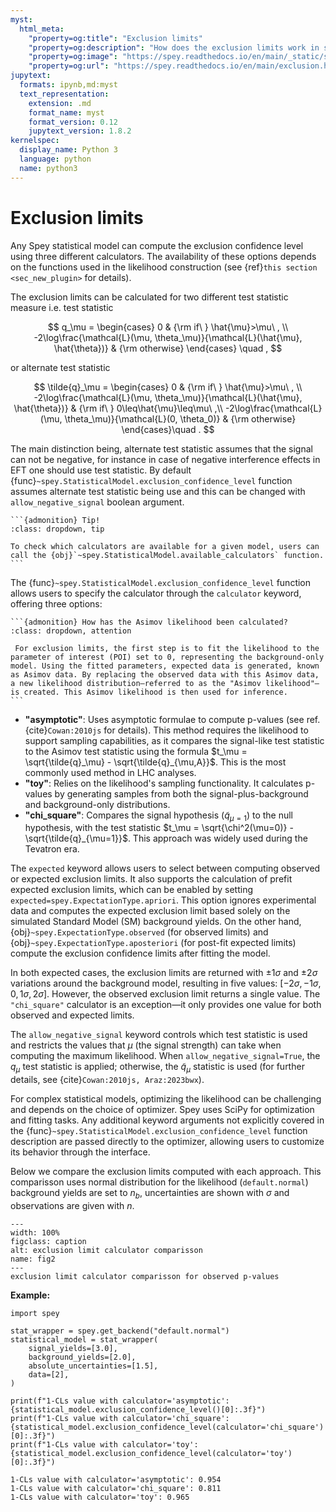```yaml
---
myst:
  html_meta:
    "property=og:title": "Exclusion limits"
    "property=og:description": "How does the exclusion limits work in spey"
    "property=og:image": "https://spey.readthedocs.io/en/main/_static/spey-logo.png"
    "property=og:url": "https://spey.readthedocs.io/en/main/exclusion.html"
jupytext:
  formats: ipynb,md:myst
  text_representation:
    extension: .md
    format_name: myst
    format_version: 0.12
    jupytext_version: 1.8.2
kernelspec:
  display_name: Python 3
  language: python
  name: python3
---
```


# Exclusion limits

Any Spey statistical model can compute the exclusion confidence level using three different calculators. The availability of these options depends on the functions used in the likelihood construction (see {ref}`this section <sec_new_plugin>` for details).

The exclusion limits can be calculated for two different test statistic measure i.e. test statistic

$$
q_\mu = \begin{cases}
        0 & {\rm if\ } \hat{\mu}>\mu\ , \\
        -2\log\frac{\mathcal{L}(\mu, \theta_\mu)}{\mathcal{L}(\hat{\mu}, \hat{\theta})} & {\rm otherwise}
    \end{cases} \quad ,
$$

or alternate test statistic

$$
\tilde{q}_\mu = \begin{cases}
        0 & {\rm if\ } \hat{\mu}>\mu\ , \\
        -2\log\frac{\mathcal{L}(\mu, \theta_\mu)}{\mathcal{L}(\hat{\mu}, \hat{\theta})} & {\rm if\ } 0\leq\hat{\mu}\leq\mu\ ,\\
        -2\log\frac{\mathcal{L}(\mu, \theta_\mu)}{\mathcal{L}(0, \theta_0)} & {\rm otherwise}
    \end{cases}\quad .
$$

The main distinction being, alternate test statistic assumes that the signal can not be negative, for instance in case of negative interference effects in EFT one should use test statistic. By default {func}`~spey.StatisticalModel.exclusion_confidence_level` function assumes alternate test statistic being use and this can be changed with ``allow_negative_signal`` boolean argument.

````{margin}
```{admonition} Tip!
:class: dropdown, tip

To check which calculators are available for a given model, users can call the {obj}`~spey.StatisticalModel.available_calculators` function.
```
````

The {func}`~spey.StatisticalModel.exclusion_confidence_level` function allows users to specify the calculator through the ``calculator`` keyword, offering three options:

````{margin}
```{admonition} How has the Asimov likelihood been calculated?
:class: dropdown, attention

 For exclusion limits, the first step is to fit the likelihood to the parameter of interest (POI) set to 0, representing the background-only model. Using the fitted parameters, expected data is generated, known as Asimov data. By replacing the observed data with this Asimov data, a new likelihood distribution—referred to as the "Asimov likelihood"—is created. This Asimov likelihood is then used for inference.
```
````

- **"asymptotic"**: Uses asymptotic formulae to compute p-values (see ref. {cite}`Cowan:2010js` for details). This method requires the likelihood to support sampling capabilities, as it compares the signal-like test statistic to the Asimov test statistic using the formula $t_\mu = \sqrt{\tilde{q}_\mu} - \sqrt{\tilde{q}_{\mu,A}}$. This is the most commonly used method in LHC analyses.
- **"toy"**: Relies on the likelihood's sampling functionality. It calculates p-values by generating samples from both the signal-plus-background and background-only distributions.
- **"chi_square"**: Compares the signal hypothesis ($\tilde{q}_{\mu=1}$) to the null hypothesis, with the test statistic $t_\mu = \sqrt{\chi^2(\mu=0)} - \sqrt{\tilde{q}_{\mu=1}}$. This approach was widely used during the Tevatron era.

The `expected` keyword allows users to select between computing observed or expected exclusion limits. It also supports the calculation of prefit expected exclusion limits, which can be enabled by setting `expected=spey.ExpectationType.apriori`. This option ignores experimental data and computes the expected exclusion limit based solely on the simulated Standard Model (SM) background yields. On the other hand, {obj}`~spey.ExpectationType.observed` (for observed limits) and {obj}`~spey.ExpectationType.aposteriori` (for post-fit expected limits) compute the exclusion confidence limits after fitting the model.

In both expected cases, the exclusion limits are returned with $\pm1\sigma$ and $\pm2\sigma$ variations around the background model, resulting in five values: $[-2\sigma, -1\sigma, 0, 1\sigma, 2\sigma]$. However, the observed exclusion limit returns a single value. The ``"chi_square"`` calculator is an exception—it only provides one value for both observed and expected limits.

The `allow_negative_signal` keyword controls which test statistic is used and restricts the values that $\mu$ (the signal strength) can take when computing the maximum likelihood. When `allow_negative_signal=True`, the $q_\mu$ test statistic is applied; otherwise, the $\tilde{q}_\mu$ statistic is used (for further details, see {cite}`Cowan:2010js, Araz:2023bwx`).

For complex statistical models, optimizing the likelihood can be challenging and depends on the choice of optimizer. Spey uses SciPy for optimization and fitting tasks. Any additional keyword arguments not explicitly covered in the {func}`~spey.StatisticalModel.exclusion_confidence_level` function description are passed directly to the optimizer, allowing users to customize its behavior through the interface.

Below we compare the exclusion limits computed with each approach. This comparisson uses normal distribution for the likelihood (`default.normal`) background yields are set to $n_b$, uncertainties are shown with $\sigma$ and observations are given with $n$.

```{figure} ./figs/comparisson_observed.png
---
width: 100%
figclass: caption
alt: exclusion limit calculator comparisson
name: fig2
---
exclusion limit calculator comparisson for observed p-values
```

**Example:**

```{code-cell} ipython3
import spey

stat_wrapper = spey.get_backend("default.normal")
statistical_model = stat_wrapper(
    signal_yields=[3.0],
    background_yields=[2.0],
    absolute_uncertainties=[1.5],
    data=[2],
)

print(f"1-CLs value with calculator='asymptotic': {statistical_model.exclusion_confidence_level()[0]:.3f}")
print(f"1-CLs value with calculator='chi_square': {statistical_model.exclusion_confidence_level(calculator='chi_square')[0]:.3f}")
print(f"1-CLs value with calculator='toy': {statistical_model.exclusion_confidence_level(calculator='toy')[0]:.3f}")
```

```shell
1-CLs value with calculator='asymptotic': 0.954
1-CLs value with calculator='chi_square': 0.811
1-CLs value with calculator='toy': 0.965
```
